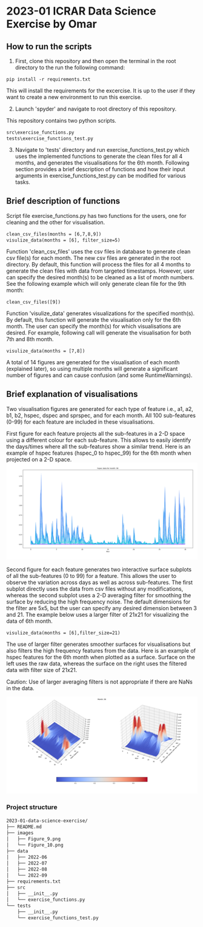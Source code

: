 # 2023-01 ICRAR Data Science Exercise by Omar

## How to run the scripts

1. First, clone this repository and then open the terminal in the root directory to the run the following command: 
```
pip install -r requirements.txt
```
This will install the requirements for the excercise. It is up to the user if they want to create a new environment to run this exercise.


2. Launch 'spyder' and navigate to root directory of this repository.

This repository contains two python scripts.
```
src\exercise_functions.py
tests\exercise_functions_test.py
```

3. Navigate to 'tests' directory and run exercise_functions_test.py which uses the implemented functions to generate the clean files for all 4 months, and generates the visualisations for the 6th month. Following section provides a brief description of functions and how their input arguments in exercise_functions_test.py can be modified for various tasks.

## Brief description of functions

Script file exercise_functions.py has two functions for the users, one for cleaning and the other for visualisation.
```
clean_csv_files(months = [6,7,8,9])
visulize_data(months = [6], filter_size=5)
```
Function 'clean_csv_files' uses the csv files in database to generate clean csv file(s) for each month. The new csv files are generated in the root directory. By default, this function will process the files for all 4 months to generate the clean files with data from targeted timestamps. However, user can specify the desired month(s) to be cleaned as a list of month numbers. See the following example which will only generate clean file for the 9th month:
```
clean_csv_files([9])
```
Function 'visulize_data' generates visualizations for the specified month(s). By default, this function will generate the visualisation only for the 6th month. The user can specify the month(s) for which visualisations are desired. For example, following call will generate the visualisation for both 7th and 8th month.  
```
visulize_data(months = [7,8])
```
A total of 14 figures are generated for the visualisation of each month (explained later), so using multiple months will generate a significant number of figures and can cause confusion (and some RuntimeWarnings).  

## Brief explanation of visualisations

Two visualisation figures are generated for each type of feature i.e., a1, a2, b1, b2, hspec, dspec and sprspec, and for each month. All 100 sub-features (0-99) for each feature are included in these visualisations. 

First figure for each feature projects all the sub-features in a 2-D space using a different colour for each sub-feature. This allows to easily identify the days/times where all the sub-features show a similar trend.
Here is an example of hspec features (hspec_0 to hspec_99) for the 6th month when projected on a 2-D space.
![Alt](images/Figure_9.png)

Second figure for each feature generates two interactive surface subplots of all the sub-features (0 to 99) for a feature. This allows the user to observe the variation across days as well as across sub-features. The first subplot directly uses the data from csv files without any modifications, whereas the second subplot uses a 2-D averaging filter for smoothing the surface by reducing the high frequency noise. The default dimensions for the filter are 5x5, but the user can specify any desired dimension between 3 and 21. The example below uses a larger filter of 21x21 for visualizing the data of 6th month. 
```
visulize_data(months = [6],filter_size=21)
```

The use of larger filter generates smoother surfaces for visualisations but also filters the high frequency features from the data. Here is an example of hspec features for the 6th month when plotted as a surface. Surface on the left uses the raw data, whereas the surface on the right uses the filtered data with filter size of 21x21.

Caution: Use of larger averaging filters is not appropriate if there are NaNs in the data. 

![Alt](images/Figure_10.png)


### Project structure
```
2023-01-data-science-exercise/
├── README.md
├── images
│   ├── Figure_9.png
│   └── Figure_10.png
├── data
│   ├── 2022-06
│   ├── 2022-07
│   ├── 2022-08
│   └── 2022-09
├── requirements.txt
├── src
│   ├── __init__.py
│   └── exercise_functions.py
└── tests
    ├── __init__.py
    └── exercise_functions_test.py
```

